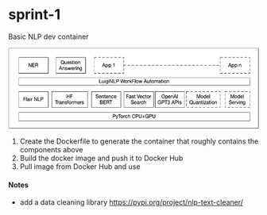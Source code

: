 # sprint-1

Basic NLP dev container

![components in the container](./assets/clickNLP.png)

1. Create the Dockerfile to generate the container that roughly contains the components above
2. Build the docker image and push it to Docker Hub
3. Pull image from Docker Hub and use

#### Notes

- add a data cleaning library 
https://pypi.org/project/nlp-text-cleaner/
